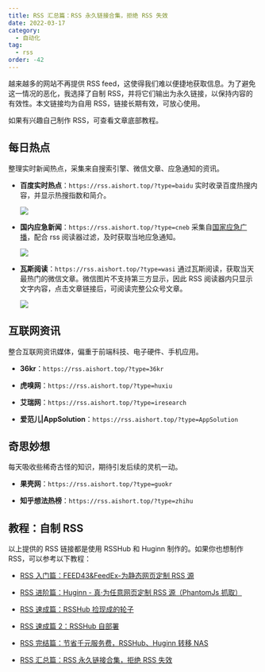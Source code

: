 ```yaml
---
title: RSS 汇总篇：RSS 永久链接合集，拒绝 RSS 失效
date: 2022-03-17
category:
  - 自动化
tag:
  - rss
order: -42
---
```


越来越多的网站不再提供 RSS feed，这使得我们难以便捷地获取信息。为了避免这一情况的恶化，我选择了自制 RSS，并将它们输出为永久链接，以保持内容的有效性。本文链接均为自用 RSS，链接长期有效，可放心使用。

如果有兴趣自己制作 RSS，可查看文章底部教程。

## 每日热点

整理实时新闻热点，采集来自搜索引擎、微信文章、应急通知的资讯。

- **百度实时热点**：`https://rss.aishort.top/?type=baidu`
  实时收录百度热搜内容，并显示热搜指数和简介。

  ![](https://img.newzone.top/2022-05-05-17-21-49.png?imageMogr2/format/webp)

- **国内应急新闻**：`https://rss.aishort.top/?type=cneb`
  采集自[国家应急广播](http://www.cneb.gov.cn/guoneinews/)，配合 rss 阅读器过滤，及时获取当地应急通知。

  ![](https://img.newzone.top/2022-05-05-17-22-08.png?imageMogr2/format/webp)

- **瓦斯阅读**：`https://rss.aishort.top/?type=wasi`
  通过瓦斯阅读，获取当天最热门的微信文章。微信图片不支持第三方显示，因此 RSS 阅读器内只显示文字内容，点击文章链接后，可阅读完整公众号文章。

  ![](https://img.newzone.top/2022-05-05-17-22-32.png?imageMogr2/format/webp)

## 互联网资讯

整合互联网资讯媒体，偏重于前端科技、电子硬件、手机应用。

- **36kr**：`https://rss.aishort.top/?type=36kr`

- **虎嗅网**：`https://rss.aishort.top/?type=huxiu`

- **艾瑞网**：`https://rss.aishort.top/?type=iresearch`

- **爱范儿|AppSolution**：`https://rss.aishort.top/?type=AppSolution`

## 奇思妙想

每天吸收些稀奇古怪的知识，期待引发后续的灵机一动。

- **果壳网**：`https://rss.aishort.top/?type=guokr`

- **知乎想法热榜**：`https://rss.aishort.top/?type=zhihu`

## 教程：自制 RSS

以上提供的 RSS 链接都是使用 RSSHub 和 Huginn 制作的。如果你也想制作 RSS，可以参考以下教程：

- [RSS 入门篇：FEED43&FeedEx-为静态网页定制 RSS 源](https://newzone.top/posts/2017-04-22-rss_feed43_feedex.html)

- [RSS 进阶篇：Huginn - 真·为任意网页定制 RSS 源（PhantomJs 抓取）](https://newzone.top/posts/2018-10-07-huginn_scraping_any_website.html)

- [RSS 速成篇：RSSHub 捡现成的轮子](https://newzone.top/posts/2019-04-01-rsshub_noob.html)

- [RSS 速成篇 2：RSSHub 自部署](https://newzone.top/posts/2020-03-25-rsshub_on_vps.html)

- [RSS 完结篇：节省千元服务费，RSSHub、Huginn 转移 NAS](https://newzone.top/posts/2021-10-23-nas_with_rsshub_and_huginn.html)

- [RSS 汇总篇：RSS 永久链接合集，拒绝 RSS 失效](https://newzone.top/posts/2022-03-17-rss_persistent_link_collection.html)
